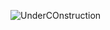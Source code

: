 ![UnderCOnstruction](https://user-images.githubusercontent.com/36893768/67396903-0227c000-f5c6-11e9-9646-9e9377fed05f.JPG)
